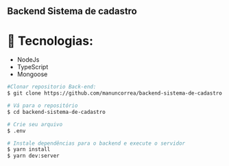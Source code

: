 ## Backend Sistema de cadastro

# :telescope: Tecnologias:
- NodeJs
- TypeScript
- Mongoose


```bash
#Clonar repositorio Back-end:
$ git clone https://github.com/manuncorrea/backend-sistema-de-cadastro

# Vá para o repositório
$ cd backend-sistema-de-cadastro

# Crie seu arquivo 
$ .env

# Instale dependências para o backend e execute o servidor
$ yarn install
$ yarn dev:server


```